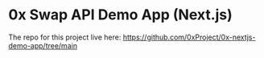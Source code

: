 # 0x Swap API Demo App (Next.js)

The repo for this project live here: https://github.com/0xProject/0x-nextjs-demo-app/tree/main
